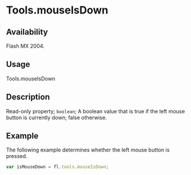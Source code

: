 # Tools.mouseIsDown

## Availability

Flash MX 2004.

## Usage

Tools.mouseIsDown

## Description

Read-only property; `boolean`; A boolean value that is true if the left mouse button is currently down; false otherwise.

## Example

The following example determines whether the left mouse button is pressed.

```javascript
var isMouseDown = fl.tools.mouseIsDown;
```
